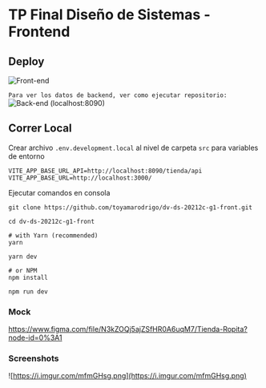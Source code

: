 # TP Final Diseño de Sistemas - Frontend


## Deploy
![Front-end](https://dv-ds-20212c-g1-front.vercel.app/)

`Para ver los datos de backend, ver como ejecutar repositorio:` ![Back-end](https://github.com/toyamarodrigo/dv-ds-20212c-g1) (localhost:8090)

## Correr Local

Crear archivo `.env.development.local` al nivel de carpeta `src` para variables de entorno

```shell
VITE_APP_BASE_URL_API=http://localhost:8090/tienda/api
VITE_APP_BASE_URL=http://localhost:3000/
```

Ejecutar comandos en consola

```shell
git clone https://github.com/toyamarodrigo/dv-ds-20212c-g1-front.git

cd dv-ds-20212c-g1-front

# with Yarn (recommended)
yarn

yarn dev

# or NPM
npm install

npm run dev
```

### Mock

<https://www.figma.com/file/N3kZOQj5ajZSfHR0A6uqM7/Tienda-Ropita?node-id=0%3A1>

### Screenshots
![https://i.imgur.com/mfmGHsg.png](https://i.imgur.com/mfmGHsg.png)
